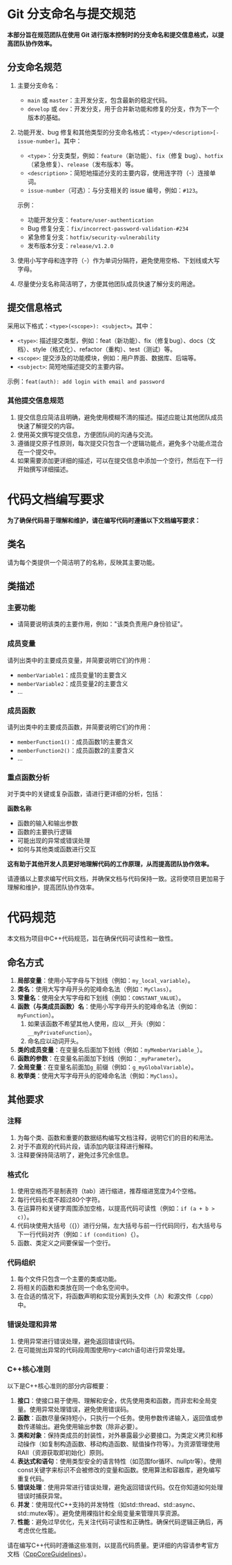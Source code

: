 

# Git 分支命名与提交规范

**本部分旨在规范团队在使用 Git 进行版本控制时的分支命名和提交信息格式，以提高团队协作效率。**

## 分支命名规范

1. 主要分支命名：

   - `main` 或 `master`：主开发分支，包含最新的稳定代码。
   - `develop` 或 `dev`：开发分支，用于合并新功能和修复的分支，作为下一个版本的基础。

2. 功能开发、bug 修复和其他类型的分支命名格式：`<type>/<description>[-issue-number]`。其中：

   - `<type>`：分支类型，例如：`feature`（新功能）、`fix`（修复 bug）、`hotfix`（紧急修复）、`release`（发布版本）等。
   - `<description>`：简短地描述分支的主要内容，使用连字符（-）连接单词。
   - `issue-number`（可选）：与分支相关的 issue 编号，例如：`#123`。

   示例：
   - 功能开发分支：`feature/user-authentication`
   - Bug 修复分支：`fix/incorrect-password-validation-#234`
   - 紧急修复分支：`hotfix/security-vulnerability`
   - 发布版本分支：`release/v1.2.0`

3. 使用小写字母和连字符（-）作为单词分隔符，避免使用空格、下划线或大写字母。

4. 尽量使分支名称简洁明了，方便其他团队成员快速了解分支的用途。

## 提交信息格式

采用以下格式：`<type>(<scope>): <subject>`。其中：

- `<type>`: 描述提交类型，例如：feat（新功能）、fix（修复bug）、docs（文档）、style（格式化）、refactor（重构）、test（测试）等。
- `<scope>`: 提交涉及的功能模块，例如：用户界面、数据库、后端等。
- `<subject>`: 简短地描述提交的主要内容。

示例：`feat(auth): add login with email and password`

### 其他提交信息规范

1. 提交信息应简洁且明确，避免使用模糊不清的描述。描述应能让其他团队成员快速了解提交的内容。
2. 使用英文撰写提交信息，方便团队间的沟通与交流。
3. 遵循提交原子性原则，每次提交只包含一个逻辑功能点，避免多个功能点混合在一个提交中。
4. 如果需要添加更详细的描述，可以在提交信息中添加一个空行，然后在下一行开始撰写详细描述。

# 代码文档编写要求

**为了确保代码易于理解和维护，请在编写代码时遵循以下文档编写要求：**

## 类名

请为每个类提供一个简洁明了的名称，反映其主要功能。

## 类描述

### 主要功能

- 请简要说明该类的主要作用，例如："该类负责用户身份验证"。

### 成员变量

请列出类中的主要成员变量，并简要说明它们的作用：

- `memberVariable1`：成员变量1的主要含义
- `memberVariable2`：成员变量2的主要含义
- ...

### 成员函数

请列出类中的主要成员函数，并简要说明它们的作用：

- `memberFunction1()`：成员函数1的主要含义
- `memberFunction2()`：成员函数2的主要含义
- ...

### 重点函数分析

对于类中的关键或复杂函数，请进行更详细的分析，包括：

**函数名称**
- 函数的输入和输出参数
- 函数的主要执行逻辑
- 可能出现的异常或错误处理
- 如何与其他类或函数进行交互

**这有助于其他开发人员更好地理解代码的工作原理，从而提高团队协作效率。**

请遵循以上要求编写代码文档，并确保文档与代码保持一致。这将使项目更加易于理解和维护，提高团队协作效率。

# 代码规范

本文档为项目中C++代码规范，旨在确保代码可读性和一致性。

## 命名方式

1. **局部变量**：使用小写字母与下划线（例如：`my_local_variable`）。
2. **类名**：使用大写字母开头的驼峰命名法（例如：`MyClass`）。
3. **常量名**：使用全大写字母和下划线（例如：`CONSTANT_VALUE`）。
4. **函数（与类成员函数）名**：使用小写字母开头的驼峰命名法（例如：`myFunction`）。
   1. 如果该函数不希望其他人使用，应以`__`开头（例如：`__myPrivateFunction`）。
   2. 命名应以动词开头。
5. **类的成员变量**：在变量名后面加下划线（例如：`myMemberVariable_`）。
6. **函数的参数**：在变量名前面加下划线（例如：`_myParameter`）。
7. **全局变量**：在变量名前面加`g_`前缀（例如：`g_myGlobalVariable`）。
8. **枚举类**：使用大写字母开头的驼峰命名法（例如：`MyClass`）。

## 其他要求
### 注释

1. 为每个类、函数和重要的数据结构编写文档注释，说明它们的目的和用法。
2. 对于不直观的代码片段，请添加内联注释进行解释。
3. 注释要保持简洁明了，避免过多冗余信息。

### 格式化

1. 使用空格而不是制表符（tab）进行缩进，推荐缩进宽度为4个空格。
2. 每行代码长度不超过80个字符。
3. 在运算符和关键字周围添加空格，以提高代码可读性（例如：`if (a + b > c)`）。
4. 代码块使用大括号（{}）进行分隔，左大括号与前一行代码同行，右大括号与下一行代码对齐（例如：`if (condition) {`）。
5. 函数、类定义之间要保留一个空行。

### 代码组织

1. 每个文件只包含一个主要的类或功能。
2. 将相关的函数和类放在同一个命名空间中。
3. 在合适的情况下，将函数声明和实现分离到头文件（.h）和源文件（.cpp）中。

### 错误处理和异常

1. 使用异常进行错误处理，避免返回错误代码。
2. 在可能抛出异常的代码段周围使用try-catch语句进行异常处理。

### C++核心准则
以下是C++核心准则的部分内容概要：

1. **接口**：使接口易于使用、理解和安全，优先使用类和函数，而非宏和全局变量。使用异常处理错误，避免使用错误码。
2. **函数**：函数尽量保持短小，只执行一个任务。使用参数传递输入，返回值或参数传递输出。避免使用输出参数（除非必要）。
3. **类和对象**：保持类成员的封装性，对外暴露最少必要接口。为类定义拷贝和移动操作（如复制构造函数、移动构造函数、赋值操作符等）。为资源管理使用RAII（资源获取即初始化）原则。
4. **表达式和语句**：使用类型安全的语言特性（如范围for循环、nullptr等）。使用const关键字来标识不会被修改的变量和函数。使用算法和容器库，避免编写重复代码。
5. **错误处理**：使用异常进行错误处理，避免返回错误代码。仅在你知道如何处理错误时捕获异常。
6. **并发**：使用现代C++支持的并发特性（如std::thread、std::async、std::mutex等）。避免使用裸指针和全局变量来管理共享资源。
7. **性能**：避免过早优化，先关注代码可读性和正确性。确保代码逻辑正确后，再考虑优化性能。

请在编写C++代码时遵循这些准则，以提高代码质量。更详细的内容请参考官方文档（[CppCoreGuidelines](https://github.com/isocpp/CppCoreGuidelines/blob/master/CppCoreGuidelines.md)）。
